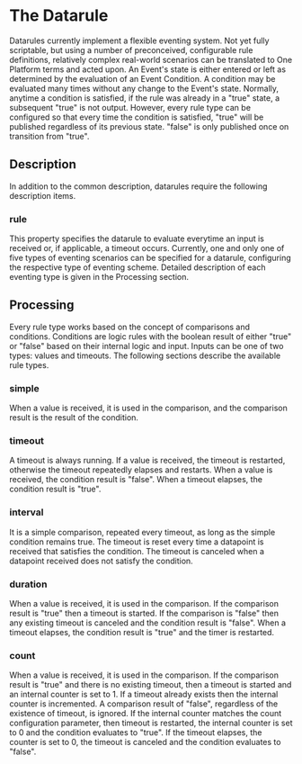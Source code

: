 The Datarule
============

Datarules currently implement a flexible eventing system. Not yet fully
scriptable, but using a number of preconceived, configurable rule
definitions, relatively complex real-world scenarios can be translated
to One Platform terms and acted upon. An Event's state is either entered
or left as determined by the evaluation of an Event Condition. A
condition may be evaluated many times without any change to the Event's
state. Normally, anytime a condition is satisfied, if the rule was
already in a "true" state, a subsequent "true" is not output. However,
every rule type can be configured so that every time the condition is
satisfied, "true" will be published regardless of its previous state.
"false" is only published once on transition from "true".

Description
-----------

In addition to the common description, datarules require the following
description items.

### rule

This property specifies the datarule to evaluate everytime an input is
received or, if applicable, a timeout occurs. Currently, one and only
one of five types of eventing scenarios can be specified for a datarule,
configuring the respective type of eventing scheme. Detailed description
of each eventing type is given in the Processing section.

Processing
----------

Every rule type works based on the concept of comparisons and
conditions. Conditions are logic rules with the boolean result of either
"true" or "false" based on their internal logic and input. Inputs can be
one of two types: values and timeouts. The following sections describe
the available rule types.

### simple

When a value is received, it is used in the comparison, and the
comparison result is the result of the condition.

### timeout

A timeout is always running. If a value is received, the timeout is
restarted, otherwise the timeout repeatedly elapses and restarts. When a
value is received, the condition result is "false". When a timeout
elapses, the condition result is "true".

### interval

It is a simple comparison, repeated every timeout, as long as the simple
condition remains true. The timeout is reset every time a datapoint is
received that satisfies the condition. The timeout is canceled when a
datapoint received does not satisfy the condition.

### duration

When a value is received, it is used in the comparison. If the
comparison result is "true" then a timeout is started. If the comparison
is "false" then any existing timeout is canceled and the condition
result is "false". When a timeout elapses, the condition result is
"true" and the timer is restarted.

### count

When a value is received, it is used in the comparison. If the
comparison result is "true" and there is no existing timeout, then a
timeout is started and an internal counter is set to 1. If a timeout
already exists then the internal counter is incremented. A comparison
result of "false", regardless of the existence of timeout, is ignored.
If the internal counter matches the count configuration parameter, then
timeout is restarted, the internal counter is set to 0 and the condition
evaluates to "true". If the timeout elapses, the counter is set to 0,
the timeout is canceled and the condition evaluates to "false".
